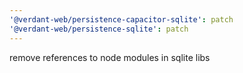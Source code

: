 ```yaml
---
'@verdant-web/persistence-capacitor-sqlite': patch
'@verdant-web/persistence-sqlite': patch
---
```


remove references to node modules in sqlite libs
